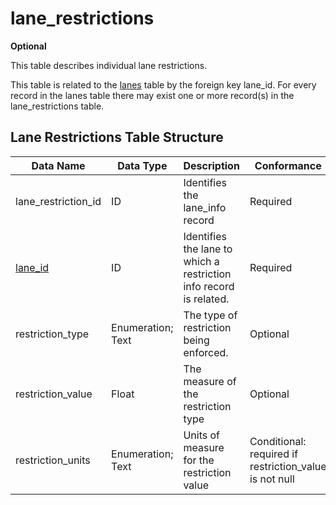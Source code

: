 # lane_restrictions
**Optional**

This table describes individual lane restrictions.

This table is related to the [lanes](/spec-content/data-tables/lanes.md) table by the foreign key lane_id. For every record in the lanes table there may exist one or more record(s) in the lane_restrictions table.

## Lane Restrictions Table Structure
Data Name|Data Type|Description|Conformance|Notes
-|-|-|-|-
lane_restriction_id|ID|Identifies the lane_info record|Required|Primary key
[lane_id](/spec-content/data-tables/lanes.md)|ID|Identifies the lane to which a restriction info record is related.|Required|Foreign key
restriction_type|Enumeration; Text|The type of restriction being enforced.|Optional|See [Road Restriction Enumerated Type](/spec-content/enumerated-types/road_restriction.md)
restriction_value|Float|The measure of the restriction type|Optional|
restriction_units|Enumeration; Text|Units of measure for the restriction value|Conditional: required if  restriction_value is not null|See [Lane Restriction Unit Enumerated Type](/spec-content/enumerated-types/lane_restriction_unit.md)
